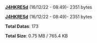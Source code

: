 [**J4HKRESd**](/data/J4HKRESd.txt) (16/12/22 - 08:49)- 2351 bytes

[**J4HKRESd**](/data/J4HKRESd.txt) (16/12/22 - 08:49)- 2351 bytes

**Total Datas**: 173

**Total Size**: 0.75 MB / 765.4 KB
